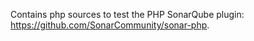 Contains php sources to test the PHP SonarQube plugin: https://github.com/SonarCommunity/sonar-php.
